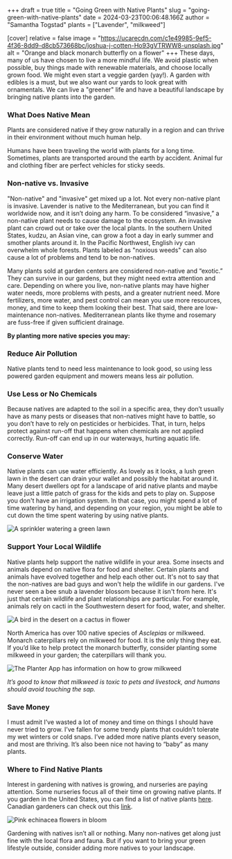 +++
draft = true
title = "Going Green with Native Plants"
slug = "going-green-with-native-plants"
date = 2024-03-23T00:06:48.166Z
author = "Samantha Togstad"
plants = ["Lavender", "milkweed"]

[cover]
relative = false
image = "https://ucarecdn.com/c1e49985-9ef5-4f36-8dd9-d8cb573668bc/joshua-j-cotten-Ho93gVTRWW8-unsplash.jpg"
alt = "Orange and black monarch butterfly on a flower"
+++
These days, many of us have chosen to live a more mindful life. We avoid plastic when possible, buy things made with renewable materials, and choose locally grown food. We might even start a veggie garden (yay!). A garden with edibles is a must, but we also want our yards to look great with ornamentals. We can live a "greener" life and have a beautiful landscape by bringing native plants into the garden.

### What Does Native Mean

Plants are considered native if they grow naturally in a region and can thrive in their environment without much human help. 

Humans have been traveling the world with plants for a long time. Sometimes, plants are transported around the earth by accident. Animal fur and clothing fiber are perfect vehicles for sticky seeds.  

### Non-native vs. Invasive

"Non-native" and "invasive" get mixed up a lot. Not every non-native plant is invasive. Lavender is native to the Mediterranean, but you can find it worldwide now, and it isn’t doing any harm. To be considered “invasive,” a non-native plant needs to cause damage to the ecosystem. An invasive plant can crowd out or take over the local plants. In the southern United States, kudzu, an Asian vine, can grow a foot a day in early summer and smother plants around it. In the Pacific Northwest, English ivy can overwhelm whole forests. Plants labeled as "noxious weeds" can also cause a lot of problems and tend to be non-natives. 

Many plants sold at garden centers are considered non-native and “exotic.” They can survive in our gardens, but they might need extra attention and care. Depending on where you live, non-native plants may have higher water needs, more problems with pests, and a greater nutrient need. More fertilizers, more water, and pest control can mean you use more resources, money, and time to keep them looking their best. That said, there are low-maintenance non-natives. Mediterranean plants like thyme and rosemary are fuss-free if given sufficient drainage. 

**By planting more native species you may:**

### Reduce Air Pollution

Native plants tend to need less maintenance to look good, so using less powered garden equipment and mowers means less air pollution. 

### Use Less or No Chemicals

Because natives are adapted to the soil in a specific area, they don’t usually have as many pests or diseases that non-natives might have to battle, so you don’t have to rely on pesticides or herbicides. That, in turn, helps protect against run-off that happens when chemicals are not applied correctly. Run-off can end up in our waterways, hurting aquatic life. 

### Conserve Water

 Native plants can use water efficiently. As lovely as it looks, a lush green lawn in the desert can drain your wallet and possibly the habitat around it. Many desert dwellers opt for a landscape of arid native plants and maybe leave just a little patch of grass for the kids and pets to play on. Suppose you don't have an irrigation system. In that case, you might spend a lot of time watering by hand, and depending on your region, you might be able to cut down the time spent watering by using native plants. 

![A sprinkler watering a green lawn](https://ucarecdn.com/30c7c569-baf9-4340-809d-3a7c658a9223/paul-moody--zbcx0Lvsfw-unsplash.jpg)

### Support Your Local Wildlife

Native plants help support the native wildlife in your area. Some insects and animals depend on native flora for food and shelter. Certain plants and animals have evolved together and help each other out. It's not to say that the non-natives are bad guys and won't help the wildlife in our gardens. I've never seen a bee snub a lavender blossom because it isn't from here. It's just that certain wildlife and plant relationships are particular. For example, animals rely on cacti in the Southwestern desert for food, water, and shelter. 

![A bird in the desert on a cactus in flower](https://ucarecdn.com/d72d5b01-db02-4b2c-a237-5db06e198447/oleksandr-sushko-Q1UA7LDupJc-unsplash.jpg)

North America has over 100 native species of *Asclepias* or milkweed. Monarch caterpillars rely on milkweed for food. It is the only thing they eat. If you’d like to help protect the monarch butterfly, consider planting some milkweed in your garden; the caterpillars will thank you. 

![The Planter App has information on how to grow milkweed](https://ucarecdn.com/99303c92-6079-43a1-8577-c9bf3e264179/Screenshot%20(19).png "The Planter app has tips on how to grow milkweed")

*It’s good to know that milkweed is toxic to pets and livestock, and humans should avoid touching the sap.* 

### Save Money

I must admit I’ve wasted a lot of money and time on things I should have never tried to grow. I’ve fallen for some trendy plants that couldn’t tolerate my wet winters or cold snaps. I’ve added more native plants every season, and most are thriving. It’s also been nice not having to “baby” as many plants. 

### Where to Find Native Plants

Interest in gardening with natives is growing, and nurseries are paying attention. Some nurseries focus all of their time on growing native plants. If you garden in the United States, you can find a list of native plants [here](https://nativeplantfinder.nwf.org/Plants). Canadian gardeners can check out this [link](https://pollinatorpartnership.ca/en/find-your-roots). 

![Pink echinacea flowers in bloom](https://ucarecdn.com/686233f6-5cda-4bce-9289-6ae564439b7b/amy-lynn-grover-aa-IOd1Vop8-unsplash.jpg)

Gardening with natives isn’t all or nothing. Many non-natives get along just fine with the local flora and fauna. But if you want to bring your green lifestyle outside, consider adding more natives to your landscape.
